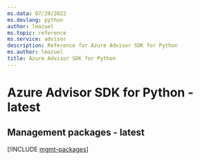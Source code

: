 ```yaml
---
ms.data: 07/29/2022
ms.devlang: python
author: lmazuel
ms.topic: reference
ms.service: advisor
description: Reference for Azure Advisor SDK for Python
ms.author: lmazuel
title: Azure Advisor SDK for Python
---
```

# Azure Advisor SDK for Python - latest

## Management packages - latest
[!INCLUDE [mgmt-packages](advisor-mgmt-index.md)]